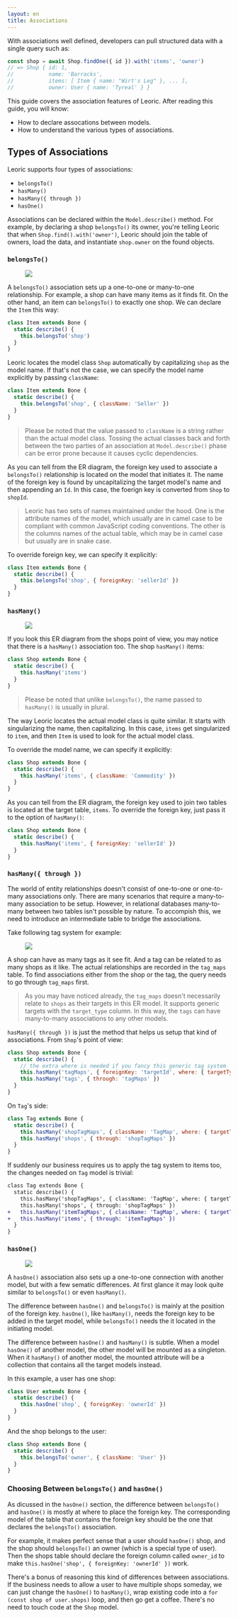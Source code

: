```yaml
---
layout: en
title: Associations
---
```


With associations well defined, developers can pull structured data with a single query such as:

```js
const shop = await Shop.findOne({ id }).with('items', 'owner')
// => Shop { id: 1,
//           name: 'Barracks',
//           items: [ Item { name: "Wirt's Leg" }, ... ],
//           owner: User { name: 'Tyreal' } }
```

This guide covers the association features of Leoric. After reading this guide, you will know:

- How to declare assocations between models.
- How to understand the various types of associations.

## Types of Associations

Leoric supports four types of associations:

- `belongsTo()`
- `hasMany()`
- `hasMany({ through })`
- `hasOne()`

Associations can be declared within the `Model.describe()` method. For example, by declaring a shop `belongsTo()` its owner, you're telling Leoric that when `Shop.find().with('owner')`, Leoric should join the table of owners, load the data, and instantiate `shop.owner` on the found objects.

### `belongsTo()`

<figure class="belongs-to-erd">
  <img src="https://img.alicdn.com/tfscom/TB1qiWyfyqAXuNjy1XdXXaYcVXa.png">
</figure>

A `belongsTo()` association sets up a one-to-one or many-to-one relationship. For example, a shop can have many items as it finds fit. On the other hand, an item can `belongsTo()` to exactly one shop. We can declare the `Item` this way:

```js
class Item extends Bone {
  static describe() {
    this.belongsTo('shop')
  }
}
```

Leoric locates the model class `Shop` automatically by capitalizing `shop` as the model name. If that's not the case, we can specify the model name explicitly by passing `className`:

```js
class Item extends Bone {
  static describe() {
    this.belongsTo('shop', { className: 'Seller' })
  }
}
```

> Please be noted that the value passed to `className` is a string rather than the actual model class. Tossing the actual classes back and forth between the two parties of an association at `Model.describe()` phase can be error prone because it causes cyclic dependencies.

As you can tell from the ER diagram, the foreign key used to associate a `belongsTo()` relationship is located on the model that initiates it. The name of the foreign key is found by uncapitalizing the target model's name and then appending an `Id`. In this case, the foerign key is converted from `Shop` to `shopId`.

> Leoric has two sets of names maintained under the hood. One is the attribute names of the model, which usually are in camel case to be compliant with common JavaScript coding conventions. The other is the columns names of the actual table, which may be in camel case but usually are in snake case.

To override foreign key, we can specify it explicitly:

```js
class Item extends Bone {
  static describe() {
    this.belongsTo('shop', { foreignKey: 'sellerId' })
  }
}
```

### `hasMany()`

<figure class="has-many-erd">
  <img src="https://img.alicdn.com/tfscom/TB1qiWyfyqAXuNjy1XdXXaYcVXa.png">
</figure>

If you look this ER diagram from the shops point of view, you may notice that there is a `hasMany()` association too. The shop `hasMany()` items:

```js
class Shop extends Bone {
  static describe() {
    this.hasMany('items')
  }
}
```

> Please be noted that unlike `belongsTo()`, the name passed to `hasMany()` is usually in plural.

The way Leoric locates the actual model class is quite similar. It starts with singularizing the name, then capitalizing. In this case, `items` get singularized to `item`, and then `Item` is used to look for the actual model class.

To override the model name, we can specify it explicitly:

```js
class Shop extends Bone {
  static describe() {
    this.hasMany('items', { className: 'Commodity' })
  }
}
```

As you can tell from the ER diagram, the foreign key used to join two tables is located at the target table, `items`. To override the foreign key, just pass it to the option of `hasMany()`:

```js
class Shop extends Bone {
  static describe() {
    this.hasMany('items', { foreignKey: 'sellerId' })
  }
}
```

### `hasMany({ through })`

The world of entity relationships doesn't consist of one-to-one or one-to-many associations only. There are many scenarios that require a many-to-many association to be setup. However, in relational databases many-to-many between two tables isn't possible by nature. To accompish this, we need to introduce an intermediate table to bridge the associations.

Take following tag system for example:

<figure class="has-many-through-erd">
  <img src="https://img.alicdn.com/tfscom/TB1DWpxh2DH8KJjy1XcXXcpdXXa.png">
</figure>

A shop can have as many tags as it see fit. And a tag can be related to as many shops as it like. The actual relationships are recorded in the `tag_maps` table. To find associations either from the shop or the tag, the query needs to go through `tag_maps` first.

> As you may have noticed already, the `tag_maps` doesn't necessarily relate to `shops` as their targets in this ER model. It supports generic targets with the `target_type` column. In this way, the `tags` can have many-to-many associations to any other models.

`hasMany({ through })` is just the method that helps us setup that kind of associations. From `Shop`'s point of view:

```js
class Shop extends Bone {
  static describe() {
    // the extra where is needed if you fancy this generic tag system
    this.hasMany('tagMaps', { foreignKey: 'targetId', where: { targetType: 0 } })
    this.hasMany('tags', { through: 'tagMaps' })
  }
}
```

On `Tag`'s side:

```js
class Tag extends Bone {
  static describe() {
    this.hasMany('shopTagMaps', { className: 'TagMap', where: { targetType: 0 } })
    this.hasMany('shops', { through: 'shopTagMaps' })
  }
}
```

If suddenly our business requires us to apply the tag system to items too, the changes needed on `Tag` model is trivial:

```diff
class Tag extends Bone {
  static describe() {
    this.hasMany('shopTagMaps', { className: 'TagMap', where: { targetType: 0 } })
    this.hasMany('shops', { through: 'shopTagMaps' })
+   this.hasMany('itemTagMaps', { className: 'TagMap', where: { targetType: 1 } })
+   this.hasMany('items', { through: 'itemTagMaps' })
  }
}
```

### `hasOne()`

<figure class="has-one-erd">
  <img src="https://img.alicdn.com/tfscom/TB1LiHffyqAXuNjy1XdXXaYcVXa.png">
</figure>

A `hasOne()` association also sets up a one-to-one connection with another model, but with a few sematic differences. At first glance it may look quite similar to `belongsTo()` or even `hasMany()`.

The difference between `hasOne()` and `belongsTo()` is mainly at the position of the foreign key. `hasOne()`, like `hasMany()`, needs the foreign key to be added in the target model, while `belongsTo()` needs the it located in the initiating model.

The difference between `hasOne()` and `hasMany()` is subtle. When a model `hasOne()` of another model, the other model will be mounted as a singleton. When it `hasMany()` of another model, the mounted attribute will be a collection that contains all the target models instead.

In this example, a user has one shop:

```js
class User extends Bone {
  static describe() {
    this.hasOne('shop', { foreignKey: 'ownerId' })
  }
}
```

And the shop belongs to the user:

```js
class Shop extends Bone {
  static describe() {
    this.belongsTo('owner', { className: 'User' })
  }
}
```

### Choosing Between `belongsTo()` and `hasOne()`

As dicussed in the `hasOne()` section, the difference between `belongsTo()` and `hasOne()` is mostly at where to place the foreign key. The corresponding model of the table that contains the foreign key should be the one that declares the `belongsTo()` association.

For example, it makes perfect sense that a user should `hasOne()` shop, and the shop should `belongsTo()` an owner (which is a special type of user). Then the shops table should declare the foreign column called `owner_id` to make `this.hasOne('shop', { foreignKey: 'ownerId' })` work.

There's a bonus of reasoning this kind of differences between associations. If the business needs to allow a user to have multiple shops someday, we can just change the `hasOne()` to `hasMany()`, wrap existing code into a `for (const shop of user.shops)` loop, and then go get a coffee. There's no need to touch code at the `Shop` model.
